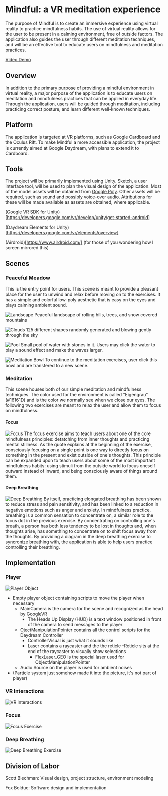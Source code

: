 # Mindful: a VR meditation experience
The purpose of Mindful is to create an immersive experience using virtual reality to practice mindfulness habits. The use of virtual reality allows for the user to be present in a calming environment, free of outside factors. The application also guides the user through different meditation techniques, and will be an effective tool to educate users on mindfulness and meditation practices.

[Video Demo](https://www.youtube.com/watch?time_continue=29&v=K1y6A8I5S-0)


## Overview
In addition to the primary purpose of providing a mindful environment in virtual reality, a major purpose of the application is to educate users on meditation and mindfulness practices that can be applied in everyday life. Through the application, users will be guided through meditation, including practicing correct posture, and learn different well-known techniques.

## Platform
The application is targeted at VR platforms, such as Google Cardboard and the Oculus Rift. To make Mindful a more accessible application, the project is currently aimed at Google Daydream, with plans to extend it to Cardboard.

## Tools
The project will be primarily implemented using Unity. Sketch, a user interface tool, will be used to plan the visual design of the application. Most of the model assets will be obtained from [Google Poly](https://poly.google.com/). Other assets will be required, such as sound and possibly voice-over audio. Attributions for these will be made available as assets are obtained, where applicable.

(Google VR SDK for Unity)[https://developers.google.com/vr/develop/unity/get-started-android]

(Daydream Elements for Unity)[https://developers.google.com/vr/elements/overview]

(Airdroid)[https://www.airdroid.com/] (for those of you wondering how I screen mirrored this)

## Scenes
### Peaceful Meadow
This is the entry point for users. This scene is meant to provide a pleasant place for the user to unwind and relax before moving on to the exercises. It has a simple and colorful low-poly aesthetic that is easy on the eyes and plays calming ambient sound.

![Landscape](./Images/FirstView.PNG)
Peaceful landscape of rolling hills, trees, and snow covered mountains

![Clouds](./Images/Clouds.PNG)
125 different shapes randomly generated and blowing gently through the sky

![Pool](./Images/water.PNG)
Small pool of water with stones in it. Users may click the water to play a sound effect and make the waves larger.

![Meditation Bowl](./Images/Bowl.PNG)
To continue to the meditation exercises, user click this bowl and are transfered to a new scene.

### Meditation
This scene houses both of our simple meditation and mindfulness techniques. The color used for the environment is called "Eigengrau" (#16161D) and is the color we normally see when we close our eyes. The following two exercises are meant to relax the user and allow them to focus on mindfulness.

#### Focus
![Focus](./Images/Focus.PNG)
The focus exercise aims to teach users about one of the core mindfulness principles: detatching from inner thoughts and practicing mental stillness. As the quote explains at the beginning of the exercise, consciously focusing on a single point is one way to directly focus on something in the present and exist outside of one's thoughts. This principle can be expanded upon to teach users about some of the most important mindfulness habits: using stimuli from the outside world to focus oneself outward instead of inward, and being consciously aware of things around them.

#### Deep Breathing
![Deep Breathing](./Images/DeepBreathing.PNG)
By itself, practicing elongated breathing has been shown to reduce stress and pain sensitivity, and has been linked to a reduction in negative emotions such as anger and anxiety. In mindfulness practice, breathing is a common sensation to concentrate on, a similar role to the focus dot in the previous exercise. By concentrating on controlling one's breath, a person has both less tendency to be lost in thoughts and, when thoughts arise, has something to concentrate on to shift focus away from the thoughts. By providing a diagram in the deep breathing exercise to syncronize breathing with, the application is able to help users practice controlling their breathing.

## Implementation
### Player
![Player Object](./Images/PlayerStructure.PNG)
- Empty player object containing scripts to move the player when necessary
  - MainCamera is the camera for the scene and recognized as the head by GoogleVR
    - The Heads Up Display (HUD) is a text window positioned in front of the camera to send messages to the player
  - OjectManipulationPointer contains all the control scripts for the Daydream Controller
    - ControllerVisual is just what it sounds like
    - Laser contains a raycaster and the the reticle
      -Reticle sits at the end of the raycaster to visually show selections
      - FlexLaser_GEO is the special laser used for ObjectManipulationPointer
  - Audio Source on the player is used for ambient noises
- (Particle system just somehow made it into the picture, it's not part of player)

### VR Interactions
![VR Interactions](./Images/Interactable.PNG)

### Focus
![Focus Exercise](./Images/Focus2.PNG)

### Deep Breathing
![Deep Breathing Exercise](./Images.DeepBreathing.PNG)

## Division of Labor
Scott Blechman: Visual design, project structure, environment modeling

Fox Bolduc: Software design and implementation
